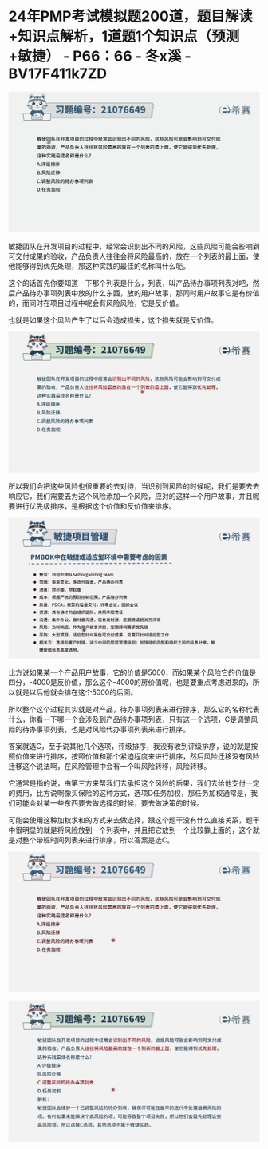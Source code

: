 # 24年PMP考试模拟题200道，题目解读+知识点解析，1道题1个知识点（预测+敏捷） - P66：66 - 冬x溪 - BV17F411k7ZD

![](img/b0d795fd7fc61524d9246a4b81d3bc99_0.png)

敏捷团队在开发项目的过程中，经常会识别出不同的风险，这些风险可能会影响到可交付成果的验收，产品负责人往往会将风险最高的，放在一个列表的最上面，使他能够得到优先处理，那这种实践的最佳的名称叫什么呃。

这个的话首先你要知道一下那个列表是什么，列表，叫产品待办事项列表对吧，然后产品待办事项列表中放的什么东西，放的用户故事，那同时用户故事它是有价值的，而同时在项目过程中呢会有风险风险，它是反价值。

也就是如果这个风险产生了以后会造成损失，这个损失就是反价值。

![](img/b0d795fd7fc61524d9246a4b81d3bc99_2.png)

所以我们会把这些风险也很重要的去对待，当识别到风险的时候呢，我们是要去去响应它，我们需要去为这个风险添加一个风险，应对的这样一个用户故事，并且呢要进行优先级排序，是根据这个价值和反价值来排序。



![](img/b0d795fd7fc61524d9246a4b81d3bc99_4.png)

比方说如果某一个产品用户故事，它的价值是5000，而如果某个风险它的价值是四分，-4000是反价值，那么这个-4000的房价值呢，也是要重点考虑进来的，所以就是以后他就会排在这个5000的后面。

所以整个这个过程其实就是对产品，待办事项列表来进行排序，那么它的名称代表什么，你看一下哪一个会涉及到产品待办事项列表，只有这一个选项，C是调整风险的待办事项列表，也是对风险代办事项列表来进行排序。

答案就选C，至于说其他几个选项，评级排序，我没有收到评级排序，说的就是按照价值来进行排序，按照价值和那个紧迫程度来进行排序，然后风险迁移没有风险迁移这个说法啊，在风险管理中会有一个叫风险转移，风险转移。

它通常是指的说，由第三方来帮我们去承担这个风险的后果，我们去给他支付一定的费用，比方说啊像买保险的这种方式，选项D任务加权，那任务加权通常是，我们可能会对某一些东西要去做选择的时候，要去做决策的时候。

可能会使用这种加权求和的方式来去做选择，跟这个题干没有什么直接关系，题干中很明显的就是将风险放到一个列表中，并且把它放到一个比较靠上面的，这个就是对整个带班时间列表来进行排序，所以答案是选C。



![](img/b0d795fd7fc61524d9246a4b81d3bc99_6.png)

![](img/b0d795fd7fc61524d9246a4b81d3bc99_7.png)